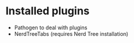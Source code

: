 # Installed plugins
* Pathogen to deal with plugins
* NerdTreeTabs (requires Nerd Tree installation)
